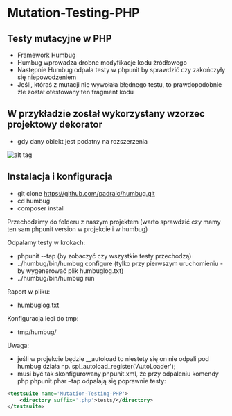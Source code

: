 # Mutation-Testing-PHP

## Testy mutacyjne w PHP
- Framework Humbug
- Humbug wprowadza drobne modyfikacje kodu źródłowego
- Następnie Humbug odpala testy w phpunit by sprawdzić czy zakończyły się niepowodzeniem
- Jeśli, któraś z mutacji nie wywołała błędnego testu, 
to prawdopodobnie źle został otestowany ten fragment kodu

## W przykładzie został wykorzystany wzorzec projektowy dekorator 
- gdy dany obiekt jest podatny na rozszerzenia

![alt tag](https://upload.wikimedia.org/wikipedia/commons/thumb/a/a2/Decorator_classes_pl.svg/400px-Decorator_classes_pl.svg.png)

## Instalacja i konfiguracja

- git clone https://github.com/padraic/humbug.git
- cd humbug
- composer install

Przechodzimy do folderu z naszym projektem 
(warto sprawdzić czy mamy ten sam phpunit version w projekcie i w humbug)

Odpalamy testy w krokach: 
- phpunit --tap (by zobaczyć czy wszystkie testy przechodzą)
- ../humbug/bin/humbug configure 
(tylko przy pierwszym uruchomieniu - by wygenerować plik humbuglog.txt)
- ../humbug/bin/humbug run

Raport w pliku:
- humbuglog.txt

Konfiguracja leci do tmp:
- tmp/humbug/

Uwaga:
- jeśli w projekcie będzie __autoload to niestety się on nie odpali pod humbug działa np. spl_autoload_register('AutoLoader');
- musi być tak skonfigurowany phpunit.xml, że przy odpaleniu komendy php phpunit.phar –tap odpalają się poprawnie testy:
```xml
<testsuite name='Mutation-Testing-PHP'>
    <directory suffix='.php'>tests/</directory>
</testsuite>
```
